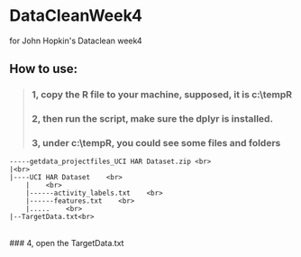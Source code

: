 # DataCleanWeek4
for John Hopkin's Dataclean week4

## How to use:
> ### 1, copy the R file to your machine, supposed, it is c:\tempR
> ### 2, then run the script, make sure the dplyr is installed. 
> ### 3, under c:\tempR, you could see some files and folders
    -----getdata_projectfiles_UCI HAR Dataset.zip <br>
    |<br>
    |----UCI HAR Dataset    <br>
        |    <br>
        |------activity_labels.txt    <br>
        |------features.txt    <br>
        |.....    <br>
    |--TargetData.txt<br>
<br>
### 4, open the TargetData.txt
